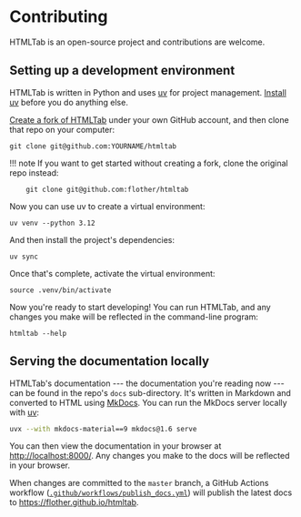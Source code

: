 # Contributing

HTMLTab is an open-source project and contributions are welcome.

## Setting up a development environment

HTMLTab is written in Python and uses [uv](https://docs.astral.sh/uv/) for project management. [Install uv](https://docs.astral.sh/uv/getting-started/installation/) before you do anything else.

[Create a fork of HTMLTab](https://github.com/flother/htmltab/fork) under your own GitHub account, and then clone that repo on your computer:

```term
git clone git@github.com:YOURNAME/htmltab
```

!!! note
    If you want to get started without creating a fork, clone the original repo instead:

        git clone git@github.com:flother/htmltab

Now you can use uv to create a virtual environment:

```term
uv venv --python 3.12
```

And then install the project's dependencies:

```term
uv sync
```

Once that's complete, activate the virtual environment:

```term
source .venv/bin/activate
```

Now you're ready to start developing! You can run HTMLTab, and any changes you make will be reflected in the command-line program:

```
htmltab --help
```

## Serving the documentation locally

HTMLTab's documentation --- the documentation you're reading now --- can be found in the repo's `docs` sub-directory. It's written in Markdown and converted to HTML using [MkDocs](https://www.mkdocs.org/). You can run the MkDocs server locally with [uv](https://docs.astral.sh/uv/):

``` sh
uvx --with mkdocs-material==9 mkdocs@1.6 serve
```

You can then view the documentation in your browser at <http://localhost:8000/>. Any changes you make to the docs will be reflected in your browser.

When changes are committed to the `master` branch, a GitHub Actions workflow ([`.github/workflows/publish_docs.yml`](https://github.com/flother/htmltab/blob/master/.github/workflows/publish_docs.yml)) will publish the latest docs to <https://flother.github.io/htmltab>.

